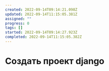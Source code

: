 ```yaml
---
created: 2022-09-14T09:14:21.098Z
updated: 2022-09-14T11:15:05.381Z
assigned: ""
progress: 0
tags: []
started: 2022-09-14T09:14:27.923Z
completed: 2022-09-14T11:15:05.382Z
---
```


# Создать проект django
